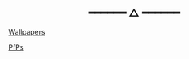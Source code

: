 <h2 align="center"> ━━━━━━  △  ━━━━━━ </h2>

[Wallpapers](https://github.com/n3k0girl/img/tree/main/wallpapers)

[PfPs](https://github.com/n3k0girl/img/tree/main/profilPictures)
